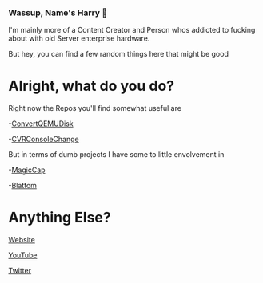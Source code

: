 ### Wassup, Name's Harry 👋

I'm mainly more of a Content Creator and Person whos addicted to fucking about with old Server enterprise hardware.

But hey, you can find a few random things here that might be good

# Alright, what do you do?

Right now the Repos you'll find somewhat useful are

-[ConvertQEMUDisk](https://github.com/AO554/ConvertQEMUDisk)

-[CVRConsoleChange](https://github.com/AO554/CVRConsoleChange)


But in terms of dumb projects I have some to little envolvement in

-[MagicCap](https://github.com/MagicCap/MagicCap)

-[Blattom](https://github.com/SunburntRock89/Blattom)

# Anything Else?

[Website](https://ao554.com)

[YouTube](https://youtube.com/user/UMadForAw3some)

[Twitter](https://twitter.com/ao554yt)
